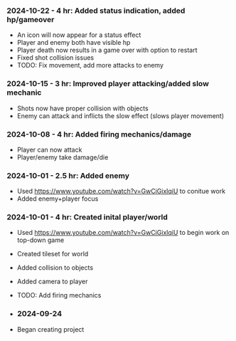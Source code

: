 ### 2024-10-22 - 4 hr: Added status indication, added hp/gameover
* An icon will now appear for a status effect
* Player and enemy both have visible hp
* Player death now results in a game over with option to restart
* Fixed shot collision issues
* TODO: Fix movement, add more attacks to enemy

### 2024-10-15 - 3 hr: Improved player attacking/added slow mechanic
* Shots now have proper collision with objects
* Enemy can attack and inflicts the slow effect (slows player movement)

### 2024-10-08 - 4 hr: Added firing mechanics/damage
* Player can now attack
* Player/enemy take damage/die

### 2024-10-01 - 2.5 hr: Added enemy
* Used https://www.youtube.com/watch?v=GwCiGixlqiU to conitue work
* Added enemy+player focus

### 2024-10-01 - 4 hr: Created inital player/world
* Used https://www.youtube.com/watch?v=GwCiGixlqiU to begin work on top-down game
* Created tileset for world
* Added collision to objects
* Added camera to player
* TODO: Add firing mechanics

* ### 2024-09-24
* Began creating project
